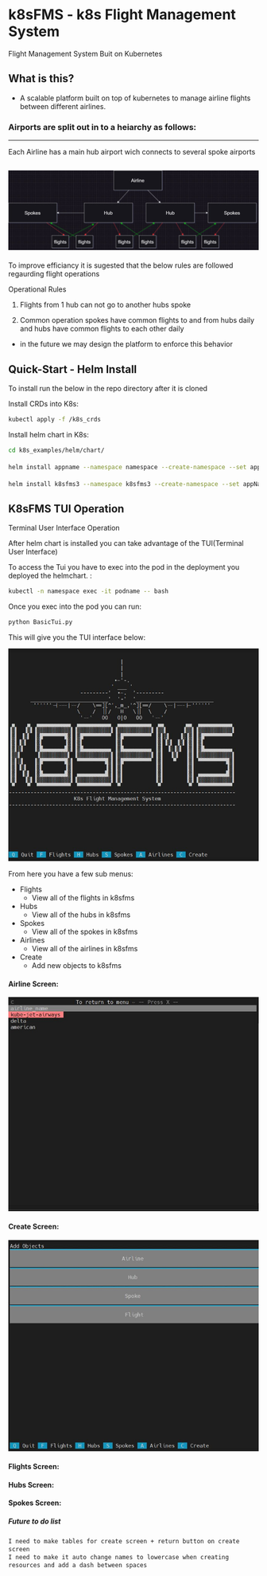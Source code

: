 k8sFMS - k8s Flight Management System
===============================================

Flight Management System Buit on Kubernetes


What is this?
---

- A scalable platform built on top of kubernetes to manage airline flights between different airlines. 

### Airports are split out in to a heiarchy as follows: 
---
Each Airline has a main hub airport wich connects to several spoke airports

![Alt text](/readme_images/flight-diagram.jpg)
---

To improve efficiancy it is sugested that the below rules are followed regaurding flight operations

Operational Rules
1. Flights from 1 hub can not go to another hubs spoke

2. Common operation spokes have common flights to and from hubs daily and hubs have common flights to each other daily

  - in the future we may design the platform to enforce this behavior


Quick-Start - Helm Install
--------------


To install run the below in the repo directory after it is cloned


Install CRDs into K8s: 

```bash
kubectl apply -f /k8s_crds
```

Install helm chart in K8s:

```bash
cd k8s_examples/helm/chart/

helm install appname --namespace namespace --create-namespace --set appName=appname ./k8sfms

helm install k8sfms3 --namespace k8sfms3 --create-namespace --set appName=k8sfms3 ./k8sfm
```

K8sFMS TUI Operation
--------------
Terminal User Interface Operation


After helm chart is installed you can take advantage of the TUI(Terminal User Interface)

To access the Tui you have to exec into the pod in the deployment you deployed the helmchart. :

```bash
kubectl -n namespace exec -it podname -- bash
```


Once you exec into the pod you can run: 

```bash
python BasicTui.py
```

This will give you the TUI interface below:

![Alt text](/readme_images/tui-home.jpg)

From here you have a few sub menus: 
- Flights
    - View all of the flights in k8sfms
- Hubs
    - View all of the hubs in k8sfms
- Spokes
    - View all of the spokes in k8sfms
- Airlines
    - View all of the airlines in k8sfms
- Create
    - Add new objects to k8sfms

#### Airline Screen: 

![Alt text](/readme_images/tui-airline-screen.jpg)

#### Create Screen: 

![Alt text](/readme_images/tui-create-screen.jpg)

#### Flights Screen: 

#### Hubs Screen: 

#### Spokes Screen: 

##### Future to do list

```
I need to make tables for create screen + return button on create screen
I need to make it auto change names to lowercase when creating resources and add a dash between spaces
```